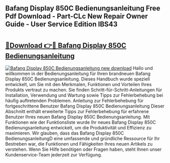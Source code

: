 ## Bafang Display 850C Bedienungsanleitung Free Pdf Download - Part-CLc New Repair Owner Guide - User Service Edition lBS43

# <h2><a href="http://df14pwg.blite.top/?on=Bafang+Display+850C+Bedienungsanleitung">🔗Download 👉🔴 Bafang Display 850C Bedienungsanleitung</a></h2>

[![Bafang Display 850C Bedienungsanleitung new download](https://i.imgur.com/lujVjoI.png)](http://df14pwg.blite.top/?on=Bafang+Display+850C+Bedienungsanleitung)
Hallo und willkommen in der Bedienungsanleitung für Ihren brandneuen Bafang Display 850C Bedienungsanleitung. Dieses Handbuch wurde speziell entwickelt, um Sie mit den Merkmalen, Funktionen und Vorteilen Ihres Produkts vertraut zu machen. Sie finden Schritt-für-Schritt-Anleitungen für Installation, Verwendung und Wartung sowie Tipps zur Fehlerbehebung bei häufig auftretenden Problemen. Anleitung zur Fehlerbehebung für fortgeschrittene Benutzer Bafang Display 850C Bedienungsanleitung Dieser Abschnitt enthält erweiterte Tipps zur Fehlerbehebung für erfahrene Benutzer Ihres neuen Bafang Display 850C Bedienungsanleitung. Mit Funktionen wie der Funktionsliste wurde Ihr neues Bafang Display 850C Bedienungsanleitung entwickelt, um die Produktivität und Effizienz zu maximieren. Wir glauben, dass das Bafang Display 850C BedienungsanleitungD eine umfassende und gründliche Ressource für Ihr Bestreben war, die Funktionen und Fähigkeiten Ihres neuen Artikels zu verstehen. Wenn Sie Hilfe benötigen oder Fragen haben, steht Ihnen unser Kundenservice-Team jederzeit zur Verfügung.

